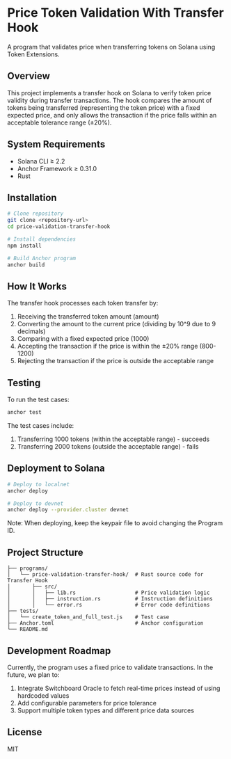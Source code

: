 # Price Token Validation With Transfer Hook

A program that validates price when transferring tokens on Solana using Token Extensions.

## Overview

This project implements a transfer hook on Solana to verify token price validity during transfer transactions. The hook compares the amount of tokens being transferred (representing the token price) with a fixed expected price, and only allows the transaction if the price falls within an acceptable tolerance range (±20%).

## System Requirements

- Solana CLI ≥ 2.2
- Anchor Framework ≥ 0.31.0
- Rust

## Installation

```bash
# Clone repository
git clone <repository-url>
cd price-validation-transfer-hook

# Install dependencies
npm install

# Build Anchor program
anchor build
```

## How It Works

The transfer hook processes each token transfer by:

1. Receiving the transferred token amount (amount)
2. Converting the amount to the current price (dividing by 10^9 due to 9 decimals)
3. Comparing with a fixed expected price (1000)
4. Accepting the transaction if the price is within the ±20% range (800-1200)
5. Rejecting the transaction if the price is outside the acceptable range

## Testing

To run the test cases:

```bash
anchor test
```

The test cases include:
1. Transferring 1000 tokens (within the acceptable range) - succeeds
2. Transferring 2000 tokens (outside the acceptable range) - fails

## Deployment to Solana

```bash
# Deploy to localnet
anchor deploy

# Deploy to devnet
anchor deploy --provider.cluster devnet
```

Note: When deploying, keep the keypair file to avoid changing the Program ID.

## Project Structure

```
├── programs/
│   └── price-validation-transfer-hook/  # Rust source code for Transfer Hook
│       ├── src/
│       │   ├── lib.rs                   # Price validation logic
│       │   ├── instruction.rs           # Instruction definitions
│       │   └── error.rs                 # Error code definitions
├── tests/
│   └── create_token_and_full_test.js    # Test case
├── Anchor.toml                          # Anchor configuration
└── README.md
```

## Development Roadmap

Currently, the program uses a fixed price to validate transactions. In the future, we plan to:

1. Integrate Switchboard Oracle to fetch real-time prices instead of using hardcoded values
2. Add configurable parameters for price tolerance
3. Support multiple token types and different price data sources

## License

MIT 